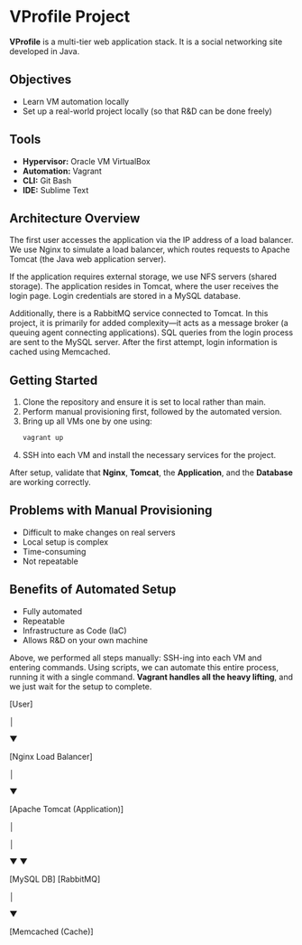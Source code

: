 # VProfile Project

**VProfile** is a multi-tier web application stack. It is a social networking site developed in Java.

## Objectives
- Learn VM automation locally
- Set up a real-world project locally (so that R&D can be done freely)

## Tools
- **Hypervisor:** Oracle VM VirtualBox
- **Automation:** Vagrant
- **CLI:** Git Bash
- **IDE:** Sublime Text

## Architecture Overview
The first user accesses the application via the IP address of a load balancer. We use Nginx to simulate a load balancer, which routes requests to Apache Tomcat (the Java web application server).

If the application requires external storage, we use NFS servers (shared storage). The application resides in Tomcat, where the user receives the login page. Login credentials are stored in a MySQL database.

Additionally, there is a RabbitMQ service connected to Tomcat. In this project, it is primarily for added complexity—it acts as a message broker (a queuing agent connecting applications). SQL queries from the login process are sent to the MySQL server. After the first attempt, login information is cached using Memcached.

## Getting Started
1. Clone the repository and ensure it is set to local rather than main.  
2. Perform manual provisioning first, followed by the automated version.  
3. Bring up all VMs one by one using:
   ```bash
   vagrant up
4. SSH into each VM and install the necessary services for the project.  

After setup, validate that **Nginx**, **Tomcat**, the **Application**, and the **Database** are working correctly.

## Problems with Manual Provisioning
- Difficult to make changes on real servers
- Local setup is complex
- Time-consuming
- Not repeatable

## Benefits of Automated Setup
- Fully automated
- Repeatable
- Infrastructure as Code (IaC)
- Allows R&D on your own machine

Above, we performed all steps manually: SSH-ing into each VM and entering commands. Using scripts, we can automate this entire process, running it with a single command. **Vagrant handles all the heavy lifting**, and we just wait for the setup to complete.


[User]

│

▼

[Nginx Load Balancer]

│

▼

[Apache Tomcat (Application)]

│

│

▼
▼

[MySQL DB] [RabbitMQ]

│

▼

[Memcached (Cache)]

